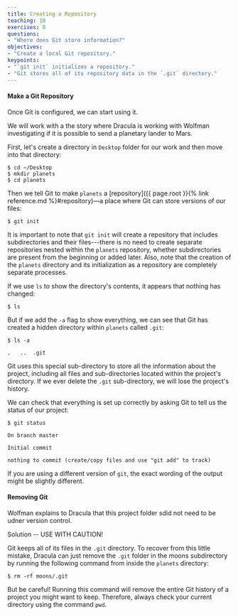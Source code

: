 ```yaml
---
title: Creating a Repository
teaching: 10
exercises: 0
questions:
- "Where does Git store information?"
objectives:
- "Create a local Git repository."
keypoints:
- "`git init` initializes a repository."
- "Git stores all of its repository data in the `.git` directory."
---
```


#### Make a Git Repository

Once Git is configured, we can start using it.

We will work with a the story where Dracula is working with Wolfman investigating if it is possible to send a planetary lander to Mars. 

First, let's create a directory in `Desktop` folder for our work and then move into that directory:

~~~
$ cd ~/Desktop
$ mkdir planets
$ cd planets
~~~


Then we tell Git to make `planets` a [repository]({{ page.root }}{% link reference.md %}#repository)—a place where Git can store versions of our files:

~~~
$ git init
~~~


It is important to note that `git init` will create a repository that
includes subdirectories and their files---there is no need to create
separate repositories nested within the `planets` repository, whether
subdirectories are present from the beginning or added later. Also, note
that the creation of the `planets` directory and its initialization as a
repository are completely separate processes.

If we use `ls` to show the directory's contents,
it appears that nothing has changed:

~~~
$ ls
~~~


But if we add the `-a` flag to show everything,
we can see that Git has created a hidden directory within `planets` called `.git`:

~~~
$ ls -a
~~~


~~~
.	..	.git
~~~

Git uses this special sub-directory to store all the information about the project, 
including all files and sub-directories located within the project's directory.
If we ever delete the `.git` sub-directory,
we will lose the project's history.

We can check that everything is set up correctly
by asking Git to tell us the status of our project:

~~~
$ git status
~~~

~~~
On branch master

Initial commit

nothing to commit (create/copy files and use "git add" to track)
~~~


If you are using a different version of `git`, the exact
wording of the output might be slightly different.

#### Removing Git 

Wolfman explains to Dracula that this project folder sdid not need to be udner version control.

Solution -- USE WITH CAUTION!

Git keeps all of its files in the `.git` directory.
To recover from this little mistake, Dracula can just remove the `.git`
folder in the moons subdirectory by running the following command from inside the `planets` directory:

~~~
$ rm -rf moons/.git
~~~

But be careful! Running this command will remove
the entire Git history of a project you might want to keep. Therefore, always check your current directory using the command `pwd`.

